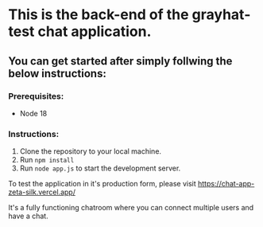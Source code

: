# This is the back-end of the grayhat-test chat application.

## You can get started after simply follwing the below instructions:

### Prerequisites:
* Node 18

### Instructions:
1. Clone the repository to your local machine.
2. Run 
  `npm install`
3. Run 
  `node app.js`
to start the development server.

To test the application in it's production form, please visit https://chat-app-zeta-silk.vercel.app/

It's a fully functioning chatroom where you can connect multiple users and have a chat.